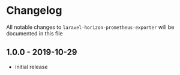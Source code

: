 # Changelog

All notable changes to `laravel-horizon-prometheus-exporter` will be documented in this file

## 1.0.0 - 2019-10-29

- initial release

